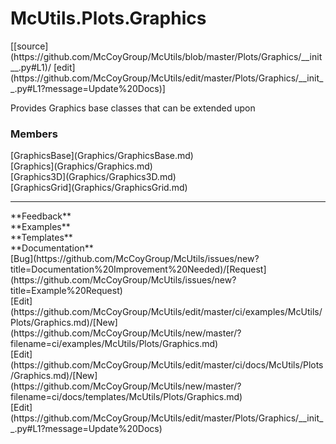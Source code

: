 # <a id="McUtils.Plots.Graphics">McUtils.Plots.Graphics</a> 
<div class="docs-source-link" markdown="1">
[[source](https://github.com/McCoyGroup/McUtils/blob/master/Plots/Graphics/__init__.py#L1)/
[edit](https://github.com/McCoyGroup/McUtils/edit/master/Plots/Graphics/__init__.py#L1?message=Update%20Docs)]
</div>
    
Provides Graphics base classes that can be extended upon

### Members
<div class="container alert alert-secondary bg-light">
  <div class="row">
   <div class="col" markdown="1">
[GraphicsBase](Graphics/GraphicsBase.md)   
</div>
   <div class="col" markdown="1">
[Graphics](Graphics/Graphics.md)   
</div>
   <div class="col" markdown="1">
[Graphics3D](Graphics/Graphics3D.md)   
</div>
</div>
  <div class="row">
   <div class="col" markdown="1">
[GraphicsGrid](Graphics/GraphicsGrid.md)   
</div>
   <div class="col" markdown="1">
   
</div>
   <div class="col" markdown="1">
   
</div>
</div>
</div>













---


<div markdown="1" class="text-secondary">
<div class="container">
  <div class="row">
   <div class="col" markdown="1">
**Feedback**   
</div>
   <div class="col" markdown="1">
**Examples**   
</div>
   <div class="col" markdown="1">
**Templates**   
</div>
   <div class="col" markdown="1">
**Documentation**   
</div>
   <div class="col" markdown="1">
   
</div>
   <div class="col" markdown="1">
   
</div>
   <div class="col" markdown="1">
   
</div>
</div>
  <div class="row">
   <div class="col" markdown="1">
[Bug](https://github.com/McCoyGroup/McUtils/issues/new?title=Documentation%20Improvement%20Needed)/[Request](https://github.com/McCoyGroup/McUtils/issues/new?title=Example%20Request)   
</div>
   <div class="col" markdown="1">
[Edit](https://github.com/McCoyGroup/McUtils/edit/master/ci/examples/McUtils/Plots/Graphics.md)/[New](https://github.com/McCoyGroup/McUtils/new/master/?filename=ci/examples/McUtils/Plots/Graphics.md)   
</div>
   <div class="col" markdown="1">
[Edit](https://github.com/McCoyGroup/McUtils/edit/master/ci/docs/McUtils/Plots/Graphics.md)/[New](https://github.com/McCoyGroup/McUtils/new/master/?filename=ci/docs/templates/McUtils/Plots/Graphics.md)   
</div>
   <div class="col" markdown="1">
[Edit](https://github.com/McCoyGroup/McUtils/edit/master/Plots/Graphics/__init__.py#L1?message=Update%20Docs)   
</div>
   <div class="col" markdown="1">
   
</div>
   <div class="col" markdown="1">
   
</div>
   <div class="col" markdown="1">
   
</div>
</div>
</div>
</div>